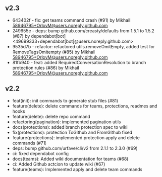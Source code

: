 ## v2.3

 - 643402f - fix: get teams command crash (#91)
   by Mikhail <58946795+OrlovM@users.noreply.github.com>
 - 249655e - deps: bump github.com/creasty/defaults from 1.5.1 to 1.5.2 (#87)
   by dependabot[bot] <49699333+dependabot[bot]@users.noreply.github.com>
 - 9535d7b - refactor: refactored utils.removeOmitEmpty, added test for RemoveTagsOmitempty (#85)
   by Mikhail <58946795+OrlovM@users.noreply.github.com>
 - 81fb940 - feat: added RequiredConversationResolution to branch protection rules (#86)
   by Mikhail <58946795+OrlovM@users.noreply.github.com>

## v2.2

 - feat(init): init commands to generate stub files (#81)
 - feature(delete): delete commands for teams, protections, readmes and hooks
 - feature(delete): delete repo command
 - refactoring(pagination): implemented pagination utils
 - docs(protections): added branch protection spec to wiki
 - fix(protections): protection ToGithub and FromGithub fixed
 - feature(protections): implemented protection apply and delete commands (#71)
 - deps: bump github.com/urfave/cli/v2 from 2.1.1 to 2.3.0 (#69)
 - ci: fixed dependabot config
 - docs(teams): Added wiki documentation for teams (#68)
 - ci: Added Github actcion to update wiki (#67)
 - feature(teams): Implemented apply and delete team commands
